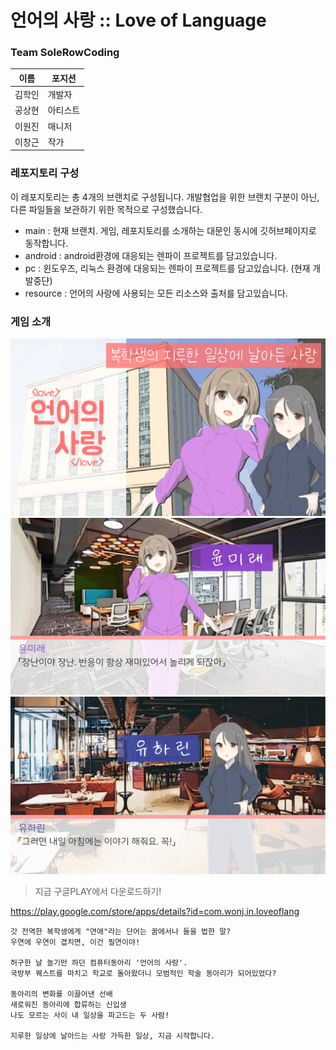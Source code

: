 # 언어의 사랑 :: Love of Language


### Team SoleRowCoding
|이름|포지션|
|------|---|
|김학인|개발자|
|공상현|아티스트|
|이원진|매니저|
|이창근|작가|

### 레포지토리 구성
이 레포지토리는 총 4개의 브랜치로 구성됩니다. 개발협업을 위한 브랜치 구분이 아닌, 다른 파일들을 보관하기 위한 목적으로 구성했습니다.
* main : 현재 브랜치. 게임, 레포지토리를 소개하는 대문인 동시에 깃허브페이지로 동작합니다.
* android : android환경에 대응되는 렌파이 프로젝트를 담고있습니다.
* pc : 윈도우즈, 리눅스 환경에 대응되는 렌파이 프로젝트를 담고있습니다. (현재 개발중댠)
* resource : 언어의 사랑에 사용되는 모든 리소스와 출처를 담고있습니다.

### 게임 소개
<img src="./readmeimg/screenshot_0.png" width="640px" height="auto">
<img src="./readmeimg/screenshot_3.png" width="640px" height="auto">
<img src="./readmeimg/screenshot_4.png" width="640px" height="auto">

> 지금 구글PLAY에서 다운로드하기!

https://play.google.com/store/apps/details?id=com.wonj.in.loveoflang


```
갓 전역한 복학생에게 "연애"라는 단어는 꿈에서나 들을 법한 말?
우연에 우연이 겹치면, 이건 필연이야!

허구한 날 놀기만 하던 컴퓨터동아리 '언어의 사랑'.
국방부 퀘스트를 마치고 학교로 돌아왔더니 모범적인 학술 동아리가 되어있었다?

동아리의 변화를 이끌어낸 선배
새로워진 동아리에 합류하는 신입생
나도 모르는 사이 내 일상을 파고드는 두 사람!

지루한 일상에 날아드는 사랑 가득한 일상, 지금 시작합니다.
```

